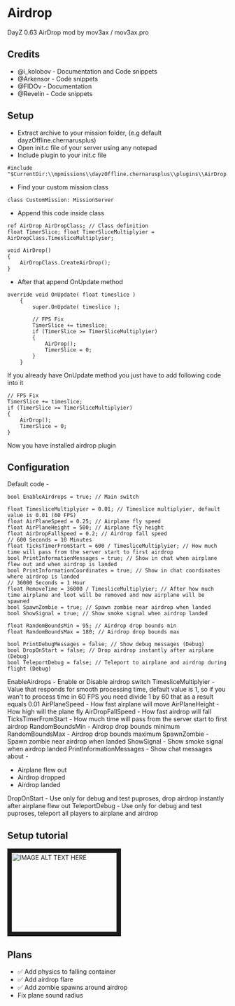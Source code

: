 # Airdrop
DayZ 0.63 AirDrop mod by mov3ax / mov3ax.pro

## Credits

* @i_kolobov - Documentation and Code snippets
* @Arkensor - Code snippets
* @FIDOv - Documentation
* @Revelin - Code snippets

## Setup

* Extract archive to your mission folder, (e.g default dayzOffline.chernarusplus)
* Open init.c file of your server using any notepad
* Include plugin to your init.c file

```
#include "$CurrentDir:\\mpmissions\\dayzOffline.chernarusplus\\plugins\\AirDrop.c"
```

* Find your custom mission class

```
class CustomMission: MissionServer
```

* Append this code inside class

```
ref AirDrop AirDropClass; // Class definition
float TimerSlice; float TimerSliceMultiplyier = AirDropClass.TimesliceMultiplyier;

void AirDrop()
{
	AirDropClass.CreateAirDrop();
}

```

* After that append OnUpdate method

```
override void OnUpdate( float timeslice )
	{
		super.OnUpdate( timeslice );

		// FPS Fix
		TimerSlice += timeslice;
		if (TimerSlice >= TimerSliceMultiplyier)
		{
			AirDrop();
			TimerSlice = 0;	
		}
	}
```

If you already have OnUpdate method you just have to add following code into it

```
// FPS Fix
TimerSlice += timeslice;
if (TimerSlice >= TimerSliceMultiplyier)
{
	AirDrop();
	TimerSlice = 0;	
}
```

Now you have installed airdrop plugin

## Configuration

Default code -

```
bool EnableAirdrops = true; // Main switch

float TimesliceMultiplyier = 0.01; // Timeslice multiplyier, default value is 0.01 (60 FPS)
float AirPlaneSpeed = 0.25; // Airplane fly speed 
float AirPlaneHeight = 500; // Airplane fly height 
float AirDropFallSpeed = 0.2; // Airdrop fall speed 
// 600 Seconds = 10 Minutes
float TicksTimerFromStart = 600 / TimesliceMultiplyier; // How much time will pass from the server start to first airdrop
bool PrintInformationMessages = true; // Show in chat when airplane flew out and when airdrop is landed
bool PrintInformationCoordinates = true; // Show in chat coordinates where airdrop is landed
// 36000 Seconds = 1 Hour
float RemoveTime = 36000 / TimesliceMultiplyier; // After how much time airplane and loot will be removed and new airplane will be spawned
bool SpawnZombie = true; // Spawn zombie near airdrop when landed
bool ShowSignal = true; // Show smoke signal when airdrop landed

float RandomBoundsMin = 95; // Airdrop drop bounds min
float RandomBoundsMax = 180; // Airdrop drop bounds max
	
bool PrintDebugMessages = false; // Show debug messages (Debug)
bool DropOnStart = false; // Drop airdrop instantly after airplane (Debug)
bool TeleportDebug = false; // Teleport to airplane and airdrop during flight (Debug)
```

EnableAirdrops - Enable or Disable airdrop switch
TimesliceMultiplyier - Value that responds for smooth processing time, default value is 1, so if you wan't to process time in 60 FPS you need divide 1 by 60 that as a result equals 0.01
AirPlaneSpeed - How fast airplane will move
AirPlaneHeight - How high will the plane fly
AirDropFallSpeed - How fast airdrop will fall
TicksTimerFromStart - How much time will pass from the server start to first airdrop
RandomBoundsMin - Airdrop drop bounds minimum
RandomBoundsMax - Airdrop drop bounds maximum
SpawnZombie - Spawn zombie near airdrop when landed
ShowSignal - Show smoke signal when airdrop landed
PrintInformationMessages - Show chat messages about -

* Airplane flew out
* Airdrop dropped
* Airdrop landed

DropOnStart - Use only for debug and test puproses, drop airdrop instantly after airplane flew out
TeleportDebug - Use only for debug and test puproses, teleport all players to airplane and airdrop

## Setup tutorial

<a href="http://www.youtube.com/watch?feature=player_embedded&v=kYgzQY_wy94
" target="_blank"><img src="http://img.youtube.com/vi/kYgzQY_wy94/0.jpg" 
alt="IMAGE ALT TEXT HERE" width="240" height="180" border="10" /></a>

## Plans

* ✅ Add physics to falling container
* ✅ Add airdrop flare
* ✅ Add zombie spawns around airdrop
* Fix plane sound radius
